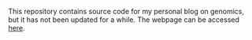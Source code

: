 This repository contains source code for my personal blog on genomics, but it has not been updated for a while. The webpage can be accessed [here](http://blog.openbioinformatics.org).
